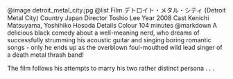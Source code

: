@image		detroit_metal_city.jpg
@list
Film		&#12487;&#12488;&#12525;&#12452;&#12488;&#12539;&#12513;&#12479;&#12523;&#12539;&#12471;&#12486;&#12451; (Detroit Metal City)
Country		Japan
Director		Toshio Lee
Year		2008
Cast		Kenichi Matsuyama, Yoshihiko Hosoda
Details		Colour 104  minutes
@markdown
A delicious black comedy about a well-meaning nerd,
who dreams of successfully strumming his acoustic guitar
and singing boring romantic songs - only he ends up
as the overblown foul-mouthed wild lead singer of a death metal
thrash band!

The film follows his attempts to marry his two
rather distinct persona . . .
